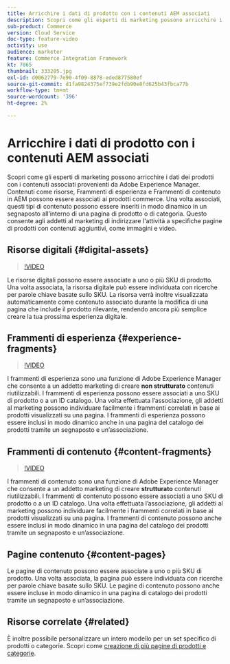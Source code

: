```yaml
---
title: Arricchire i dati di prodotto con i contenuti AEM associati
description: Scopri come gli esperti di marketing possono arricchire i dati dei prodotti con i contenuti associati provenienti da Adobe Experience Manager, aggiungendo in modo dinamico contenuti di marketing alle pagine dei prodotti. Questo consente agli addetti al marketing di indirizzare specifiche pagine di prodotti con contenuti aggiuntivi, come immagini e video.
sub-product: Commerce
version: Cloud Service
doc-type: feature-video
activity: use
audience: marketer
feature: Commerce Integration Framework
kt: 7065
thumbnail: 333205.jpg
exl-id: d0062779-7e90-4f09-8878-eded877580ef
source-git-commit: d1fa9824375ef739e2fdb90e8fd625b43fbca77b
workflow-type: tm+mt
source-wordcount: '396'
ht-degree: 2%

---
```


# Arricchire i dati di prodotto con i contenuti AEM associati

Scopri come gli esperti di marketing possono arricchire i dati dei prodotti con i contenuti associati provenienti da Adobe Experience Manager. Contenuti come risorse, Frammenti di esperienza e Frammenti di contenuto in AEM possono essere associati ai prodotti commerce. Una volta associati, questi tipi di contenuto possono essere inseriti in modo dinamico in un segnaposto all’interno di una pagina di prodotto o di categoria. Questo consente agli addetti al marketing di indirizzare l&#39;attività a specifiche pagine di prodotti con contenuti aggiuntivi, come immagini e video.

## Risorse digitali {#digital-assets}

>[!VIDEO](https://video.tv.adobe.com/v/339121/?quality=12&learn=on)

Le risorse digitali possono essere associate a uno o più SKU di prodotto. Una volta associata, la risorsa digitale può essere individuata con ricerche per parole chiave basate sullo SKU. La risorsa verrà inoltre visualizzata automaticamente come contenuto associato durante la modifica di una pagina che include il prodotto rilevante, rendendo ancora più semplice creare la tua prossima esperienza digitale.

## Frammenti di esperienza {#experience-fragments}

>[!VIDEO](https://video.tv.adobe.com/v/333205/?quality=12&learn=on)

I frammenti di esperienza sono una funzione di Adobe Experience Manager che consente a un addetto marketing di creare **non strutturato** contenuti riutilizzabili. I frammenti di esperienza possono essere associati a uno SKU di prodotto o a un ID catalogo. Una volta effettuata l’associazione, gli addetti al marketing possono individuare facilmente i frammenti correlati in base ai prodotti visualizzati su una pagina. I frammenti di esperienza possono essere inclusi in modo dinamico anche in una pagina del catalogo dei prodotti tramite un segnaposto e un’associazione.

## Frammenti di contenuto {#content-fragments}

>[!VIDEO](https://video.tv.adobe.com/v/339182/?quality=12&learn=on)

I frammenti di contenuto sono una funzione di Adobe Experience Manager che consente a un addetto marketing di creare **strutturato** contenuti riutilizzabili. I frammenti di contenuto possono essere associati a uno SKU di prodotto o a un ID catalogo. Una volta effettuata l’associazione, gli addetti al marketing possono individuare facilmente i frammenti correlati in base ai prodotti visualizzati su una pagina. I frammenti di contenuto possono anche essere inclusi in modo dinamico in una pagina del catalogo dei prodotti tramite un segnaposto e un’associazione.

## Pagine contenuto {#content-pages}

Le pagine di contenuto possono essere associate a uno o più SKU di prodotto. Una volta associata, la pagina può essere individuata con ricerche per parole chiave basate sullo SKU. Le pagine di contenuto possono anche essere incluse in modo dinamico in una pagina di catalogo dei prodotti tramite un segnaposto e un’associazione.


## Risorse correlate {#related}

È inoltre possibile personalizzare un intero modello per un set specifico di prodotti o categorie. Scopri come [creazione di più pagine di prodotti e categorie](./multi-template-usage.md).
